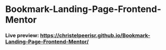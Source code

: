 # Bookmark-Landing-Page-Frontend-Mentor

### Live preview: https://christelpeerisr.github.io/Bookmark-Landing-Page-Frontend-Mentor/
